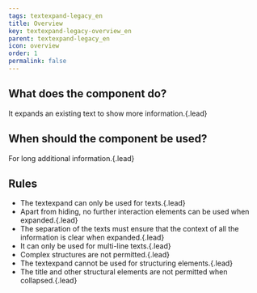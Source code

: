 ```yaml
---
tags: textexpand-legacy_en
title: Overview
key: textexpand-legacy-overview_en
parent: textexpand-legacy_en
icon: overview
order: 1
permalink: false  
---
```


## What does the component do?
It expands an existing text to show more information.{.lead}

## When should the component be used?
For long additional information.{.lead}

## Rules
* The textexpand can only be used for texts.{.lead}
* Apart from hiding, no further interaction elements can be used when expanded.{.lead}
* The separation of the texts must ensure that the context of all the information is clear when expanded.{.lead}
* It can only be used for multi-line texts.{.lead}
* Complex structures are not permitted.{.lead}
* The textexpand cannot be used for structuring elements.{.lead}
* The title and other structural elements are not permitted when collapsed.{.lead}
